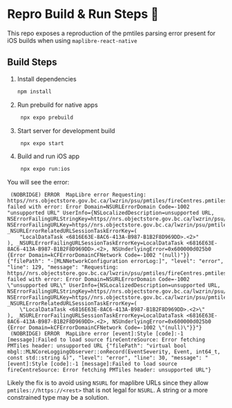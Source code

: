 # Repro Build & Run Steps 👋

This repo exposes a reproduction of the pmtiles parsing error present for iOS builds when using `maplibre-react-native`

## Build Steps

1. Install dependencies

   ```bash
   npm install
   ```

2. Run prebuild for native apps

   ```bash
    npx expo prebuild
   ```

3. Start server for development build

   ```bash
    npx expo start
   ```
   
4. Build and run iOS app

   ```bash
    npx expo run:ios
   ```
   
You will see the error:

```
 (NOBRIDGE) ERROR  MapLibre error Requesting: https//nrs.objectstore.gov.bc.ca/lwzrin/psu/pmtiles/fireCentres.pmtiles failed with error: Error Domain=NSURLErrorDomain Code=-1002 "unsupported URL" UserInfo={NSLocalizedDescription=unsupported URL, NSErrorFailingURLStringKey=https//nrs.objectstore.gov.bc.ca/lwzrin/psu/pmtiles/fireCentres.pmtiles, NSErrorFailingURLKey=https//nrs.objectstore.gov.bc.ca/lwzrin/psu/pmtiles/fireCentres.pmtiles, _NSURLErrorRelatedURLSessionTaskErrorKey=(
    "LocalDataTask <6816E63E-8AC6-413A-B987-B1B2F8D969DD>.<2>"
), _NSURLErrorFailingURLSessionTaskErrorKey=LocalDataTask <6816E63E-8AC6-413A-B987-B1B2F8D969DD>.<2>, NSUnderlyingError=0x600000d025b0 {Error Domain=kCFErrorDomainCFNetwork Code=-1002 "(null)"}} {"filePath": "-[MLNNetworkConfiguration errorLog:]", "level": "error", "line": 129, "message": "Requesting: https//nrs.objectstore.gov.bc.ca/lwzrin/psu/pmtiles/fireCentres.pmtiles failed with error: Error Domain=NSURLErrorDomain Code=-1002 \"unsupported URL\" UserInfo={NSLocalizedDescription=unsupported URL, NSErrorFailingURLStringKey=https//nrs.objectstore.gov.bc.ca/lwzrin/psu/pmtiles/fireCentres.pmtiles, NSErrorFailingURLKey=https//nrs.objectstore.gov.bc.ca/lwzrin/psu/pmtiles/fireCentres.pmtiles, _NSURLErrorRelatedURLSessionTaskErrorKey=(
    \"LocalDataTask <6816E63E-8AC6-413A-B987-B1B2F8D969DD>.<2>\"
), _NSURLErrorFailingURLSessionTaskErrorKey=LocalDataTask <6816E63E-8AC6-413A-B987-B1B2F8D969DD>.<2>, NSUnderlyingError=0x600000d025b0 {Error Domain=kCFErrorDomainCFNetwork Code=-1002 \"(null)\"}}"}
 (NOBRIDGE) ERROR  MapLibre error [event]:Style [code]:-1 [message]:Failed to load source fireCentreSource: Error fetching PMTiles header: unsupported URL {"filePath": "virtual bool mbgl::MLNCoreLoggingObserver::onRecord(EventSeverity, Event, int64_t, const std::string &)", "level": "error", "line": 30, "message": "[event]:Style [code]:-1 [message]:Failed to load source fireCentreSource: Error fetching PMTiles header: unsupported URL"}
```

Likely the fix is to avoid using `NSURL` for maplibre URLs since they allow `pmtiles://https://<rest>` that is not legal for `NSURL`. A string or a more constrained type may be a solution.
